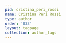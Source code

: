 ```yaml
---
pid: cristina_peri_rossi
name: Cristina Peri Rossi
type: author
order: '033'
layout: tagpage
collection: author_tags
---
```

